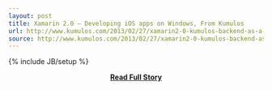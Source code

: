 ```yaml
---
layout: post
title: Xamarin 2.0 – Developing iOS apps on Windows, From Kumulos
url: http://www.kumulos.com/2013/02/27/xamarin2-0-kumulos-backend-as-a-service/
source: http://www.kumulos.com/2013/02/27/xamarin2-0-kumulos-backend-as-a-service/
---
```

{% include JB/setup %}<p></p>
<center><p><a href="http://www.kumulos.com/2013/02/27/xamarin2-0-kumulos-backend-as-a-service/" style='padding:25px; font-sze:18px; font-weight: bold;'>Read Full Story</a></p></center>
